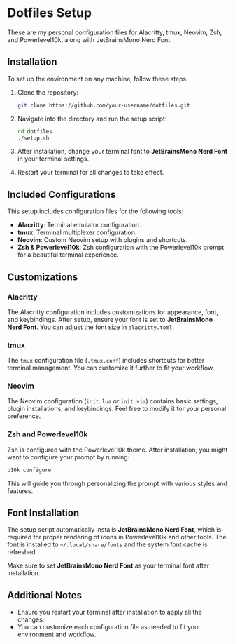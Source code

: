 # Dotfiles Setup

These are my personal configuration files for Alacritty, tmux, Neovim, Zsh, and Powerlevel10k, along with JetBrainsMono Nerd Font.

## Installation

To set up the environment on any machine, follow these steps:

1. Clone the repository:
   ```bash
   git clone https://github.com/your-username/dotfiles.git
   ```

2. Navigate into the directory and run the setup script:
   ```bash
   cd dotfiles
   ./setup.sh
   ```

3. After installation, change your terminal font to **JetBrainsMono Nerd Font** in your terminal settings.

4. Restart your terminal for all changes to take effect.

## Included Configurations

This setup includes configuration files for the following tools:

- **Alacritty**: Terminal emulator configuration.
- **tmux**: Terminal multiplexer configuration.
- **Neovim**: Custom Neovim setup with plugins and shortcuts.
- **Zsh & Powerlevel10k**: Zsh configuration with the Powerlevel10k prompt for a beautiful terminal experience.

## Customizations

### Alacritty

The Alacritty configuration includes customizations for appearance, font, and keybindings. After setup, ensure your font is set to **JetBrainsMono Nerd Font**. You can adjust the font size in `alacritty.toml`.

### tmux

The `tmux` configuration file (`.tmux.conf`) includes shortcuts for better terminal management. You can customize it further to fit your workflow.

### Neovim

The Neovim configuration (`init.lua` or `init.vim`) contains basic settings, plugin installations, and keybindings. Feel free to modify it for your personal preference.

### Zsh and Powerlevel10k

Zsh is configured with the Powerlevel10k theme. After installation, you might want to configure your prompt by running:

```bash
p10k configure
```

This will guide you through personalizing the prompt with various styles and features.

## Font Installation

The setup script automatically installs **JetBrainsMono Nerd Font**, which is required for proper rendering of icons in Powerlevel10k and other tools. The font is installed to `~/.local/share/fonts` and the system font cache is refreshed.

Make sure to set **JetBrainsMono Nerd Font** as your terminal font after installation.

## Additional Notes

- Ensure you restart your terminal after installation to apply all the changes.
- You can customize each configuration file as needed to fit your environment and workflow.
